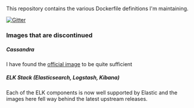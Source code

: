 
This repository contains the various Dockerfile definitions I'm maintaining.

[![Gitter](https://badges.gitter.im/Join%20Chat.svg)](https://gitter.im/itzg/dockerfiles?utm_source=badge&utm_medium=badge&utm_campaign=pr-badge)

### Images that are discontinued

##### Cassandra

I have found the [official image](https://hub.docker.com/_/cassandra/) to be quite sufficient

##### ELK Stack (Elasticsearch, Logstash, Kibana)

Each of the ELK components is now well supported by Elastic and the images here fell way
behind the latest upstream releases.